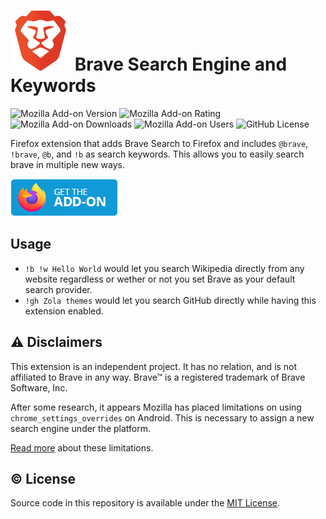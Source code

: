 # ![Brave logo](icons/96x96.png) Brave Search Engine and Keywords

![Mozilla Add-on Version](https://img.shields.io/amo/v/%7B53c0f15a-a430-4d4f-ac91-caed0d516155%7D)
![Mozilla Add-on Rating](https://img.shields.io/amo/rating/%7B53c0f15a-a430-4d4f-ac91-caed0d516155%7D)
![Mozilla Add-on Downloads](https://img.shields.io/amo/dw/%7B53c0f15a-a430-4d4f-ac91-caed0d516155%7D)
![Mozilla Add-on Users](https://img.shields.io/amo/users/%7B53c0f15a-a430-4d4f-ac91-caed0d516155%7D)
![GitHub License](https://img.shields.io/github/license/semanticdata/firefox-brave-search)

Firefox extension that adds Brave Search to Firefox and includes `@brave`, `!brave`, `@b`, and `!b` as search keywords. This allows you to easily search brave in multiple new ways.

[![Get the Addon](https://raw.githubusercontent.com/semanticdata/text-revealer-firefox-extension/master/firefox.png)](https://addons.mozilla.org/en-US/firefox/addon/brave-search-and-keyword/)

## Usage

- `!b !w Hello World` would let you search Wikipedia directly from any website regardless or wether or not you set Brave as your default search provider.
- `!gh Zola themes` would let you search GitHub directly while having this extension enabled.

## ⚠ Disclaimers

This extension is an independent project. It has no relation, and is not affiliated to Brave in any way. Brave™ is a registered trademark of Brave Software, Inc.

After some research, it appears Mozilla has placed limitations on using `chrome_settings_overrides` on Android. This is necessary to assign a new search engine under the platform.

[Read more](https://extensionworkshop.com/documentation/develop/differences-between-desktop-and-android-extensions) about these limitations.

## © License

Source code in this repository is available under the [MIT License](LICENSE).
